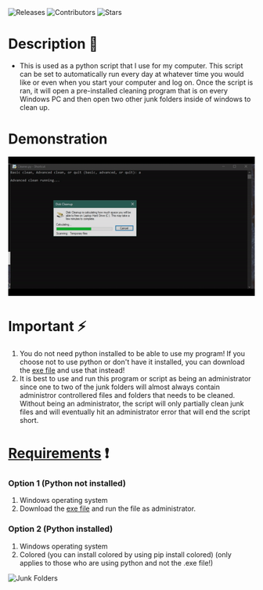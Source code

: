 <a style="text-decoration:none" href="https://github.com/JordanLeich/Junk-File-Cleaner/releases">
    <img src="https://img.shields.io/github/release/JordanLeich/Junk-File-Cleaner.svg?style=flat-square" alt="Releases" />
  </a>
<a style="text-decoration:none" href="https://github.com/JordanLeich/Junk-File-Cleaner/contributors/">
    <img src="https://img.shields.io/github/contributors/JordanLeich/Junk-File-Cleaner?style=flat-square" alt="Contributors" />
  </a>
  <a style="text-decoration:none" href="https://github.com/JordanLeich/Junk-File-Cleaner/stargazers">
    <img src="https://img.shields.io/github/stars/JordanLeich/Junk-File-Cleaner.svg?style=flat-square" alt="Stars" />
  </a>

# Description :open_file_folder:
- This is used as a python script that I use for my computer. This script can be set to automatically run every day at whatever time you would like or even when you start your computer and log on. Once the script is ran, it will open a pre-installed cleaning program that is on every Windows PC and then open two other junk folders inside of windows to clean up.

# Demonstration
![Junk Folders](images/demo.gif "Junk Folders")

# Important :zap:
1. You do not need python installed to be able to use my program! If you choose not to use python or don't have it installed, you can download the [exe file](https://github.com/JordanLeich/Junk-File-Cleaner/blob/master/cleaner.exe) and use that instead!
1. It is best to use and run this program or script as being an administrator since one to two of the junk folders will almost always contain administror controllered files and folders that needs to be cleaned. Without being an administrator, the script will only partially clean junk files and will eventually hit an administrator error that will end the script short.

# [Requirements](https://github.com/JordanLeich/Junk-File-Cleaner/blob/master/requirements.txt) :exclamation:
### Option 1 (Python not installed)
1. Windows operating system
1. Download the [exe file](https://github.com/JordanLeich/Junk-File-Cleaner/blob/master/cleaner.exe) and run the file as administrator.

### Option 2 (Python installed)
1. Windows operating system
1. Colored (you can install colored by using pip install colored) (only applies to those who are using python and not the .exe file!)

![Junk Folders](images/junk.jpg "Junk Folders")
